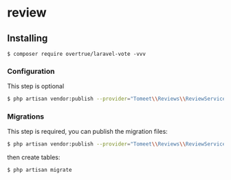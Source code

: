 # review

## Installing

```shell
$ composer require overtrue/laravel-vote -vvv
```

### Configuration

This step is optional

```bash
$ php artisan vendor:publish --provider="Tomeet\\Reviews\\ReviewServiceProvider" --tag=config
```

### Migrations

This step is required, you can publish the migration files:

```bash
$ php artisan vendor:publish --provider="Tomeet\\Reviews\\ReviewServiceProvider" --tag=migrations
```

then create tables: 

```bash
$ php artisan migrate
```